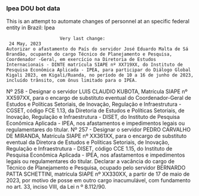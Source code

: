  ### Ipea DOU bot data
 This is an attempt to automate changes of personnel at an specific federal entity in Brazil: Ipea
 
                        Very last change: 
 	 24 May, 2023
	Autorizar o afastamento do País do servidor José Eduardo Malta de Sá Brandão, ocupante do cargo Técnico de Planejamento e Pesquisa, Coordenador -Geral, em exercício na Diretoria de Estudos Internacionais - DINTE matrícula SIAPE nº XX719XX, do Instituto de Pesquisa Econômica Aplicada - IPEA, para participar do Diálogo Global Kigali 2023, em Kigali/Ruanda, no período de 10 a 16 de junho de 2023, incluído trânsito, com ônus limitado para o IPEA.
Nº 258 - Designar o servidor LUIS CLAUDIO KUBOTA, Matrícula SIAPE nº XX597XX, para o encargo de substituto eventual do Coordenador-Geral de Estudos e Políticas Setoriais, de Inovação, Regulação e Infraestrutura - CGSET, código FCE 1.13, da Diretoria de Estudos e Políticas Setoriais, de Inovação, Regulação e Infraestrutura - DISET, do Instituto de Pesquisa Econômica Aplicada - IPEA, nos afastamentos e impedimentos legais ou regulamentares do titular.
Nº 257 - Designar o servidor PEDRO CARVALHO DE MIRANDA, Matrícula SIAPE nº XX361XX, para o encargo de substituto eventual da Diretora de Estudos e Políticas Setoriais, de Inovação, Regulação e Infraestrutura - DISET, código CCE 1.15, do Instituto de Pesquisa Econômica Aplicada - IPEA, nos afastamentos e impedimentos legais ou regulamentares do titular.
Declarar a vacância do cargo de Técnico de Planejamento e Pesquisa, ocupado pelo servidor BERNARDO PATTA SCHETTINI, matrícula SIAPE nº XX330XX, a partir de 17 de maio de 2023, por motivo de posse em outro cargo inacumulável, com fundamento no art. 33, inciso VIII, da Lei n º 8.112/90.
